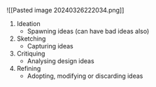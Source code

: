 ![[Pasted image 20240326222034.png]]
1. Ideation
	- Spawning ideas (can have bad ideas also)
2. Sketching
	- Capturing ideas
3. Critiquing
	- Analysing design ideas
4. Refining
	- Adopting, modifying or discarding ideas